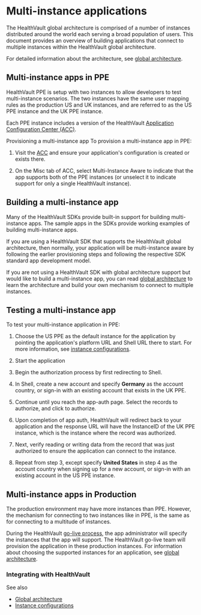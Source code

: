 Multi-instance applications
===========================

The HealthVault global architecture is comprised of a number of instances distributed around the world each serving a broad population of users. This document provides an overview of building applications that connect to multiple instances within the HealthVault global architecture.

For detailed information about the architecture, see <a href="global-architecture.md" id="PageContent_13993_4">global architecture</a>.

Multi-instance apps in PPE
--------------------------

HealthVault PPE is setup with two instances to allow developers to test multi-instance scenarios. The two instances have the same user mapping rules as the production US and UK instances, and are referred to as the US PPE instance and the UK PPE instance.

Each PPE instance includes a version of the HealthVault [Application Configuration Center (ACC)](configurations.md).

Provisioning a multi-instance app
To provision a multi-instance app in PPE:

1.  Visit the [ACC](https://config.healthvault-ppe.com/) and ensure your application's configuration is created or exists there.

2.  On the <span class="label">Misc</span> tab of ACC, select <span class="label">Multi-Instance Aware</span> to indicate that the app supports both of the PPE instances (or unselect it to indicate support for only a single HealthVault instance).

Building a multi-instance app
-----------------------------

Many of the HealthVault SDKs provide built-in support for building multi-instance apps. The sample apps in the SDKs provide working examples of building multi-instance apps.

If you are using a HealthVault SDK that supports the HealthVault global architecture, then normally, your application will be multi-instance aware by following the earlier provisioning steps and following the respective SDK standard app development model.

If you are not using a HealthVault SDK with global architecture support but would like to build a multi-instance app, you can read <a href="global-architecture.md" id="PageContent_13993_10">global architecture</a> to learn the architecture and build your own mechanism to connect to multiple instances.

Testing a multi-instance app
----------------------------

To test your multi-instance application in PPE:

1.  Choose the US PPE as the default instance for the application by pointing the application's platform URL and Shell URL there to start. For more information, see <a href="configurations.md" id="PageContent_13993_13">instance configurations</a>.

2.  Start the application

3.  Begin the authorization process by first redirecting to Shell.

4.  In Shell, create a new account and specify **Germany** as the account country, or sign-in with an existing account that exists in the UK PPE.

5.  Continue until you reach the app-auth page. Select the records to authorize, and click to authorize.

6.  Upon completion of app auth, HealthVault will redirect back to your application and the response URL will have the InstanceID of the UK PPE instance, which is the instance where the record was authorized.

7.  Next, verify reading or writing data from the record that was just authorized to ensure the application can connect to the instance.

8.  Repeat from step 3, except specify **United States** in step 4 as the account country when signing up for a new account, or sign-in with an existing account in the US PPE instance.

Multi-instance apps in Production
---------------------------------

The production environment may have more instances than PPE. However, the mechanism for connecting to two instances like in PPE, is the same as for connecting to a multitude of instances.

During the HealthVault <a href="go-live.md" id="PageContent_13993_2">go-live process</a>, the app administrator will specify the instances that the app will support. The HealthVault go-live team will provision the application in these production instances. For information about choosing the supported instances for an application, see <a href="global-architecture.md" id="PageContent_13993_8">global architecture</a>.

### Integrating with HealthVault

See also

-   <a href="global-architecture.md" id="RightRailLinkListSection_13993_19">Global architecture</a>
-   <a href="configurations.md" id="RightRailLinkListSection_13993_20">Instance configurations</a>

